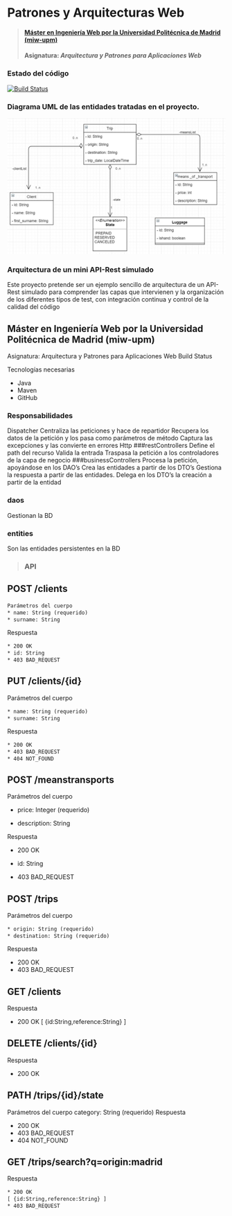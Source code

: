 
# Patrones y Arquitecturas Web

> #### [Máster en Ingeniería Web por la Universidad Politécnica de Madrid (miw-upm)](http://miw.etsisi.upm.es)
> #### Asignatura: *Arquitectura y Patrones para Aplicaciones Web*

### Estado del código

[![Build Status](https://travis-ci.org/ropili19/APAW.-ECP2.-rosario.orbezo.svg?branch=master)](https://travis-ci.org/ropili19/APAW-ECP2-rosarioOrbezo)

<!---
![Quality Gate](https://sonarcloud.io/api/project_badges/measure?project=es.upm.miw%3AAPAW-pd&metric=alert_status)
-->
### Diagrama UML de las entidades tratadas en el proyecto.
![Alt text](https://github.com/ropili19/APAW.-ECP1.-rosario.orbezo/blob/master/src/main/images/uml_1.jpeg?raw=true "uml")

### Arquitectura de un mini API-Rest simulado
Este proyecto pretende ser un ejemplo sencillo de arquitectura de un API-Rest simulado para comprender las capas que intervienen y la organización de los diferentes tipos de test, con integración continua y control de la calidad del código

## Máster en Ingeniería Web por la Universidad Politécnica de Madrid (miw-upm)
Asignatura: Arquitectura y Patrones para Aplicaciones Web
Build Status

Tecnologías necesarias
* Java
* Maven
* GitHub
### Responsabilidades
Dispatcher
Centraliza las peticiones y hace de repartidor
Recupera los datos de la petición y los pasa como parámetros de método
Captura las excepciones y las convierte en errores Http
###restControllers
Define el path del recurso
Valida la entrada
Traspasa la petición a los controladores de la capa de negocio
###businessControllers
Procesa la petición, apoyándose en los DAO’s
Crea las entidades a partir de los DTO’s
Gestiona la respuesta a partir de las entidades. Delega en los DTO’s la creación a partir de la entidad
### daos
Gestionan la BD
### entities
Son las entidades persistentes en la BD
>### API

## POST /clients

	Parámetros del cuerpo
	* name: String (requerido)
	* surname: String
  
Respuesta

	* 200 OK
	* id: String
	* 403 BAD_REQUEST
## PUT /clients/{id}

Parámetros del cuerpo

	* name: String (requerido)
	* surname: String
  
Respuesta

	* 200 OK
	* 403 BAD_REQUEST
	* 404 NOT_FOUND
  
## POST /meanstransports

Parámetros del cuerpo
  
 * price: Integer (requerido)
  
 * description: String
  
Respuesta

* 200 OK
  
* id: String
  
* 403 BAD_REQUEST
  
  
## POST /trips

Parámetros del cuerpo

	* origin: String (requerido)
	* destination: String (requerido)
	
Respuesta

*	200 OK
*	403 BAD_REQUEST

## GET /clients
Respuesta
*	200 OK
	[ {id:String,reference:String} ]
## DELETE /clients/{id}
Respuesta
*	200 OK


## PATH /trips/{id}/state
Parámetros del cuerpo
category: String (requerido)
Respuesta
*	200 OK
*	403 BAD_REQUEST
*	404 NOT_FOUND
## GET /trips/search?q=origin:madrid
Respuesta

	* 200 OK
	[ {id:String,reference:String} ]
	* 403 BAD_REQUEST
